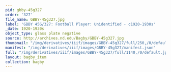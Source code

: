```yaml
---
pid: gbby-45g327
order: '327'
file_name: GBBY-45g327.jpg
label: 'GBBY 45G/327: Football Player: Unidentified - c1920-1930s'
_date: 1920-1930s
object_type: glass plate negative
source: http://archives.nd.edu/Bagby/GBBY-45g327.jpg
thumbnail: "/img/derivatives/iiif/images/GBBY-45g327/full/250,/0/default.jpg"
manifest: "/img/derivatives/iiif/images/GBBY-45g327/manifest.json"
full: "/img/derivatives/iiif/images/GBBY-45g327/full/1140,/0/default.jpg"
layout: bagby_item
collection: bagby
---
```

